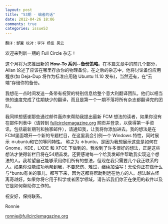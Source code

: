 ```yaml
---
layout: post
title: "53期 - 编者的话"
date: 2012-04-26 18:06
comments: true
categories: issue53
---
```

`翻译：郜翼 校对：李洋 杨佳 吴云`

欢迎来到新一期的 Full Circle 杂志！

这个月将为您推出新的 **How-To 系列--备份策略**。在本篇文章中的前几个部分， Allan 论述了应该在哪里存放你的物理备份。在之后的杂志中，他将讨论备份应用程序(如 Deja-Dup 将作为标准应用随 Ubuntu 11.10 发布)，当然还有，在“云端”存储你的备份。

我想花一点时间发送一条带有祝贺的特别信息给整个意大利翻译团队。他们以相当快的速度完成了往期缺少的翻译，而且是第一个一期不落将所有杂志都翻译完的团队。

我同样想感谢那些通过邮件轰炸来帮助我提出最新 FCM 想法的读者，如果你没有在邮件列表中（请转到 [fullcirclemagazine.org](http://fullcirclemagazine.org) 网页并登录，以获得第一手资讯，包括最新期刊和独家邮件），请通知我，让我将你添加进去。我的想法是在FCM里面增开一个新的专题栏目，在这里我会引例一个 Windows 特性，同时展示 ＊ubuntu和它的等同特性。 称之为 ＊buntu，是因为我想展示这些是如何在 Gnome，KDE，LXDE 和 XFCE 下做到的。我收到了许多很好的想法，正是这些想法才使得新栏目将在54期首发。还要感谢每一个给我发邮件帮助我实现这个想法的人。我希望自己能够采用你们所有的想法，但现在我只需要几个我正联系的人。如果你没能成功地帮到我，不要悲伤、难过，继续加油写！无论你正在做什么与*buntu有关的事儿，都写下来，因为这都将帮助到远在他方的人。想法越古怪离奇越好。如果你将它用于科学或者医学领域，请告诉我们你正在使用的软件以及它是如何帮助你工作的。

祝安好，保持联系。

Ronnie

<ronnie@fullcirclemagazine.org>

